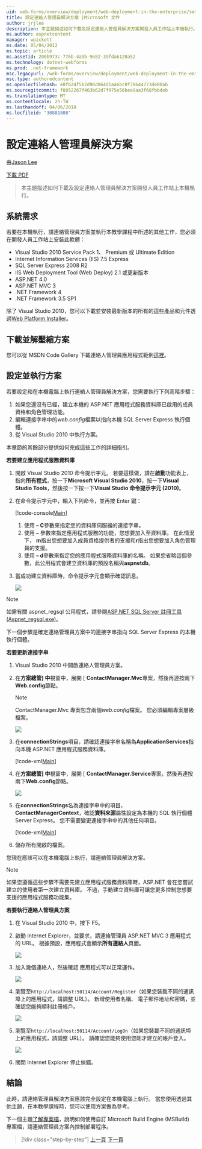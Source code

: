 ```yaml
---
uid: web-forms/overview/deployment/web-deployment-in-the-enterprise/setting-up-the-contact-manager-solution
title: 設定連絡人管理員解決方案 |Microsoft 文件
author: jrjlee
description: 本主題描述如何下載及設定連絡人管理員解決方案開發人員工作站上本機執行。
ms.author: aspnetcontent
manager: wpickett
ms.date: 05/04/2012
ms.topic: article
ms.assetid: 200b973c-776b-4a9b-9e82-39fda6120a52
ms.technology: dotnet-webforms
ms.prod: .net-framework
msc.legacyurl: /web-forms/overview/deployment/web-deployment-in-the-enterprise/setting-up-the-contact-manager-solution
msc.type: authoredcontent
ms.openlocfilehash: e8fb24f5b2d96d864d1aa6bc0f78644773de00ab
ms.sourcegitcommit: f8852267f463b62d7f975e56bea9aa3f68fbbdeb
ms.translationtype: MT
ms.contentlocale: zh-TW
ms.lasthandoff: 04/06/2018
ms.locfileid: "30881808"
---
```

<a name="setting-up-the-contact-manager-solution"></a>設定連絡人管理員解決方案
====================
由[Jason Lee](https://github.com/jrjlee)

[下載 PDF](https://msdnshared.blob.core.windows.net/media/MSDNBlogsFS/prod.evol.blogs.msdn.com/CommunityServer.Blogs.Components.WeblogFiles/00/00/00/63/56/8130.DeployingWebAppsInEnterpriseScenarios.pdf)

> 本主題描述如何下載及設定連絡人管理員解決方案開發人員工作站上本機執行。


## <a name="system-requirements"></a>系統需求

若要在本機執行，請連絡管理員方案並執行本教學課程中所述的其他工作，您必須在開發人員工作站上安裝此軟體：

- Visual Studio 2010 Service Pack 1、 Premium 或 Ultimate Edition
- Internet Information Services (IIS) 7.5 Express
- SQL Server Express 2008 R2
- IIS Web Deployment Tool (Web Deploy) 2.1 或更新版本
- ASP.NET 4.0
- ASP.NET MVC 3
- .NET Framework 4
- .NET Framework 3.5 SP1

除了 Visual Studio 2010，您可以下載並安裝最新版本的所有的這些產品和元件透過[Web Platform Installer](https://go.microsoft.com/?linkid=9805118)。

## <a name="download-and-extract-the-solution"></a>下載並解壓縮方案

您可以從 MSDN Code Gallery 下載連絡人管理員應用程式範例[這裡](https://code.msdn.microsoft.com/Deploying-Web-Applications-9d9093c0)。

## <a name="configure-and-run-the-solution"></a>設定並執行方案

若要設定和在本機電腦上執行連絡人管理員解決方案，您需要執行下列高階步驟：

1. 如果您還沒有已經，建立本機的 ASP.NET 應用程式服務資料庫已啟用的成員資格和角色管理功能。
2. 編輯連接字串中的*web.config*檔案以指向本機 SQL Server Express 執行個體。
3. 從 Visual Studio 2010 中執行方案。

本章節的其餘部分提供如何完成這些工作的詳細指引。

**若要建立應用程式服務資料庫**

1. 開啟 Visual Studio 2010 命令提示字元。 若要這樣做，請在**啟動**功能表上，指向**所有程式**，按一下**Microsoft Visual Studio 2010**，按一下**Visual Studio Tools**，然後按一下按一下**Visual Studio 命令提示字元 (2010)**。
2. 在命令提示字元中，輸入下列命令，並再按 Enter 鍵：

    [!code-console[Main](setting-up-the-contact-manager-solution/samples/sample1.cmd)]

    1. 使用 **– C**參數來指定您的資料庫伺服器的連接字串。
    2. 使用 **–** 參數來指定應用程式服務的功能，您想要加入至資料庫。 在此情況下， **m**指出您想要加入成員資格提供者的支援和**r**指出您想要加入角色管理員的支援。
    3. 使用 **– d**參數來指定您的應用程式服務資料庫的名稱。 如果您省略這個參數，此公用程式會建立資料庫的預設名稱與**aspnetdb**。
3. 當成功建立資料庫時，命令提示字元會顯示確認訊息。

    ![](setting-up-the-contact-manager-solution/_static/image1.png)

> [!NOTE]
> 如需有關 aspnet\_regsql 公用程式，請參閱[ASP.NET SQL Server 註冊工具 (Aspnet\_regsql.exe)](https://msdn.microsoft.com/library/ms229862(v=vs.100).aspx)。


下一個步驟是確定連絡管理員方案中的連接字串指向 SQL Server Express 的本機執行個體。

**若要更新連接字串**

1. Visual Studio 2010 中開啟連絡人管理員方案。
2. 在**方案總管] 中**視窗中，展開 [ **ContactManager.Mvc**專案，然後再連按兩下**Web.config**節點。

    > [!NOTE]
    > ContactManager.Mvc 專案包含兩個*web.config*檔案。 您必須編輯專案層級檔案。

    ![](setting-up-the-contact-manager-solution/_static/image2.png)
3. 在**connectionStrings**項目，請確認連接字串名稱為**ApplicationServices**指向本機 ASP.NET 應用程式服務資料庫。

    [!code-xml[Main](setting-up-the-contact-manager-solution/samples/sample2.xml)]
4. 在**方案總管] 中**視窗中，展開 [ **ContactManager.Service**專案，然後再連按兩下**Web.config**節點。

    ![](setting-up-the-contact-manager-solution/_static/image3.png)
5. 在**connectionStrings**名為連接字串中的項目， **ContactManagerContext**，確認**資料來源**屬性設定為本機的 SQL 執行個體Server Express。 您不需要變更連接字串中的其他任何項目。

    [!code-xml[Main](setting-up-the-contact-manager-solution/samples/sample3.xml)]
6. 儲存所有開啟的檔案。

您現在應該可以在本機電腦上執行，請連絡管理員解決方案。

> [!NOTE]
> 如果您遵循這些步驟不需要先建立應用程式服務資料庫時，ASP.NET 會在您嘗試建立的使用者第一次建立資料庫。 不過，手動建立資料庫可讓您更多控制您想要支援的應用程式服務功能集。


**若要執行連絡人管理員方案**

1. 在 Visual Studio 2010 中，按下 F5。
2. 啟動 Internet Explorer，並要求，請連絡管理員 ASP.NET MVC 3 應用程式的 URL。 根據預設，應用程式會顯示**所有連絡人**頁面。

    ![](setting-up-the-contact-manager-solution/_static/image4.png)
3. 加入幾個連絡人，然後確認 應用程式可以正常運作。

    ![](setting-up-the-contact-manager-solution/_static/image5.png)
4. 瀏覽至`http://localhost:50114/Account/Register`（如果您裝載不同的通訊埠上的應用程式，請調整 URL）。 新增使用者名稱、 電子郵件地址和密碼，並確認您能夠順利註冊帳戶。

    ![](setting-up-the-contact-manager-solution/_static/image6.png)
5. 瀏覽至`http://localhost:50114/Account/LogOn`（如果您裝載不同的通訊埠上的應用程式，請調整 URL）。 請確認您能夠使用您剛才建立的帳戶登入。

    ![](setting-up-the-contact-manager-solution/_static/image7.png)
6. 關閉 Internet Explorer 停止偵錯。

## <a name="conclusion"></a>結論

此時，請連絡管理員解決方案應該完全設定在本機電腦上執行。 當您使用透過其他主題，在本教學課程時，您可以使用方案做為參考。

下一個主題[了解專案檔](understanding-the-project-file.md)，說明如何使用自訂 Microsoft Build Engine (MSBuild) 專案檔，請連絡管理員方案內控制部署程序。

> [!div class="step-by-step"]
> [上一頁](the-contact-manager-solution.md)
> [下一頁](understanding-the-project-file.md)
